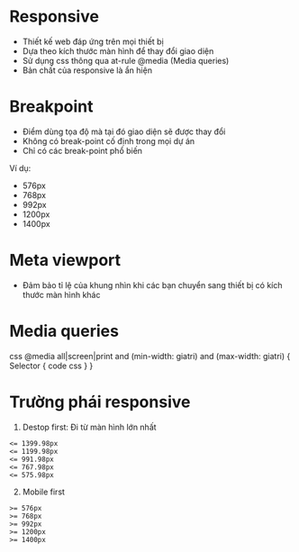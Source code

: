 # Responsive

- Thiết kế web đáp ứng trên mọi thiết bị
- Dựa theo kích thước màn hình để thay đổi giao diện
- Sử dụng css thông qua at-rule @media (Media queries)
- Bản chất của responsive là ẩn hiện

# Breakpoint

- Điểm dùng tọa độ mà tại đó giao diện sẽ được thay đổi
- Không có break-point cố định trong mọi dự án
- Chỉ có các break-point phổ biến

Ví dụ:

- 576px
- 768px
- 992px
- 1200px
- 1400px

# Meta viewport

- Đảm bảo tỉ lệ của khung nhìn khi các bạn chuyển sang thiết bị có kích thước màn hình khác

# Media queries

css
@media all|screen|print and (min-width: giatri) and (max-width: giatri) {
Selector {
code css
}
}

# Trường phái responsive

1. Destop first: Đi từ màn hình lớn nhất

```
<= 1399.98px
<= 1199.98px
<= 991.98px
<= 767.98px
<= 575.98px
```

2. Mobile first

```
>= 576px
>= 768px
>= 992px
>= 1200px
>= 1400px
```
